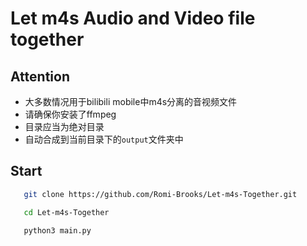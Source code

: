 # Let m4s Audio and Video file together

## Attention
- 大多数情况用于bilibili mobile中m4s分离的音视频文件
- 请确保你安装了ffmpeg
- 目录应当为绝对目录
- 自动合成到当前目录下的`output`文件夹中
## Start

```bash
   git clone https://github.com/Romi-Brooks/Let-m4s-Together.git

   cd Let-m4s-Together

   python3 main.py